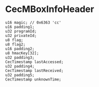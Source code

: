 # CecMBoxInfoHeader

    u16 magic; // 0x6363 'cc'
    u16 padding1;
    u32 programId;
    u32 privateId;
    u8 flag;
    u8 flag2;
    u16 padding2;
    u8 hmacKey[32];
    u32 padding3;
    CecTimestamp lastAccessed;
    u32 padding4;
    CecTimestamp lastReceived;
    u32 padding5;
    CecTimestamp unknownTime;